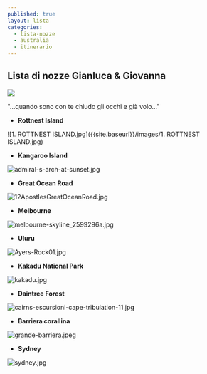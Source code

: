 ```yaml
---
published: true
layout: lista
categories:
  - lista-nozze
  - australia
  - itinerario
---
```

## Lista di nozze Gianluca & Giovanna

![]({{site.baseurl}}/images/3008683201308131748431.jpg)
<div class="citazione">
"...quando sono con te chiudo gli occhi e già volo..."
</div>




- **Rottnest Island**

![1. ROTTNEST ISLAND.jpg]({{site.baseurl}}/images/1. ROTTNEST ISLAND.jpg)

- **Kangaroo Island**

![admiral-s-arch-at-sunset.jpg]({{site.baseurl}}/images/admiral-s-arch-at-sunset.jpg)

- **Great Ocean Road**

![12ApostlesGreatOceanRoad.jpg]({{site.baseurl}}/images/12ApostlesGreatOceanRoad.jpg)

- **Melbourne**

![melbourne-skyline_2599296a.jpg]({{site.baseurl}}/images/melbourne-skyline_2599296a.jpg)

- **Uluru**

![Ayers-Rock01.jpg]({{site.baseurl}}/images/Ayers-Rock01.jpg)

- **Kakadu National Park**

![kakadu.jpg]({{site.baseurl}}/images/kakadu.jpg)

- **Daintree Forest**

![cairns-escursioni-cape-tribulation-11.jpg]({{site.baseurl}}/images/cairns-escursioni-cape-tribulation-11.jpg)

- **Barriera corallina**

![grande-barriera.jpeg]({{site.baseurl}}/images/grande-barriera.jpeg)

- **Sydney**

![sydney.jpg]({{site.baseurl}}/images/sydney.jpg)
